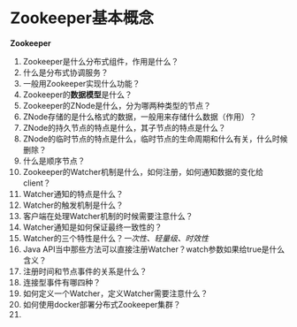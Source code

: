 # Zookeeper基本概念

**Zookeeper**

1. Zookeeper是什么分布式组件，作用是什么？
2. 什么是分布式协调服务？
3. 一般用Zookeeper实现什么功能？
4. Zookeeper的**数据模型**是什么？
5. Zookeeper的ZNode是什么，分为哪两种类型的节点？
6. ZNode存储的是什么格式的数据，一般用来存储什么数据（作用）？
7. ZNode的持久节点的特点是什么，其子节点的特点是什么？
8. ZNode的临时节点的特点是什么，临时节点的生命周期和什么有关，什么时候删除？
9. 什么是顺序节点？
10. Zookeeper的Watcher机制是什么，如何注册，如何通知数据的变化给client？
11. Watcher通知的特点是什么？
12. Watcher的触发机制是什么？
13. 客户端在处理Watcher机制的时候需要注意什么？
14. Watcher通知是如何保证最终一致性的？
15. Watcher的三个特性是什么？*一次性、轻量级、时效性*
16. Java API当中那些方法可以直接注册Watcher？watch参数如果给true是什么含义？
17. 注册时间和节点事件的关系是什么？
18. 连接型事件有哪四种？
19. 如何定义一个Watcher，定义Watcher需要注意什么？
20. 如何使用docker部署分布式Zookeeper集群？
21. 

